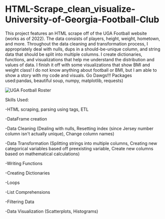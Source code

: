 # HTML-Scrape_clean_visualize-University-of-Georgia-Football-Club
This project features an HTML scrape off of the UGA Football website (works as of 2022). The data consists of players, height, weight, hometown, and more. Throughout the data cleaning and transformation process, I appropriately deal with nulls, dups in a should-be-unique column, and string data that should be split into multiple columns. I create dictionaries, functions, and visualizations that help me understand the distribution and values of data. I finish it off with some visualizations that show BMI and weight class! I do not know anything about football or BMI, but I am able to show a story with my code and visuals. Go Dawgs!!! Packages used:pandas, beautiful soup, numpy, matplotlib, requests)

![UGA Football Roster](https://mk0sicemdawgsgcndkde.kinstacdn.com/wp/wp-content/uploads/2018/03/uga-football-roster.png)

Skills Used:

-HTML scraping, parsing using tags, ETL

-DataFrame creation

-Data Cleaning (Dealing with nulls, Resetting index (since Jersey number column isn't actually unique), Change column names)
   
-Data Transformation (Splitting strings into multiple columns, Creating new categorical variables based off preexisting variable, Create new columns based on mathematical calculations)
  
 -Writing Functions
 
 -Creating Dictionaries
 
 -Loops
 
 -List Comprehensions
 
 -Filtering Data
 
-Data Visualization (Scatterplots, Histograms)
